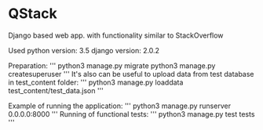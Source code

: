# QStack
Django based web app. with functionality similar to StackOverflow

Used python version: 3.5
     django version: 2.0.2

Preparation:
'''
python3 manage.py migrate
python3 manage.py createsuperuser
'''
It's also can be useful to upload data from test database in test_content folder:
'''
python3 manage.py loaddata test_content/test_data.json
'''

Example of running the application:
'''
python3 manage.py runserver 0.0.0.0:8000
'''
Running of functional tests:
'''
python3 manage.py test tests
'''
  
